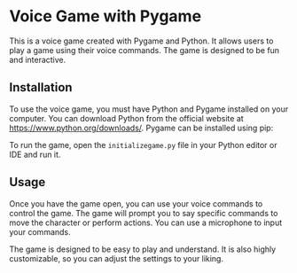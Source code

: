 # Voice Game with Pygame

This is a voice game created with Pygame and Python. It allows users to play a game using their voice commands. The game is designed to be fun and interactive.

## Installation

To use the voice game, you must have Python and Pygame installed on your computer. You can download Python from the official website at https://www.python.org/downloads/. Pygame can be installed using pip:


To run the game, open the `initializegame.py` file in your Python editor or IDE and run it.

## Usage

Once you have the game open, you can use your voice commands to control the game. The game will prompt you to say specific commands to move the character or perform actions. You can use a microphone to input your commands.

The game is designed to be easy to play and understand. It is also highly customizable, so you can adjust the settings to your liking.



